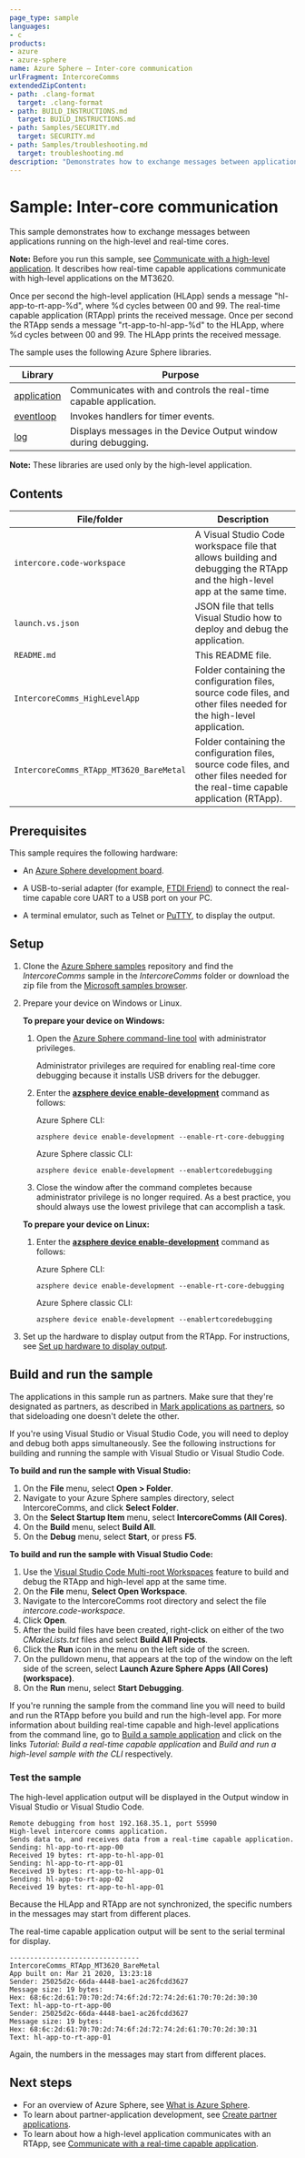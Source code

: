 ```yaml
---
page_type: sample
languages:
- c
products:
- azure
- azure-sphere
name: Azure Sphere – Inter-core communication
urlFragment: IntercoreComms
extendedZipContent:
- path: .clang-format
  target: .clang-format
- path: BUILD_INSTRUCTIONS.md
  target: BUILD_INSTRUCTIONS.md
- path: Samples/SECURITY.md
  target: SECURITY.md
- path: Samples/troubleshooting.md
  target: troubleshooting.md
description: "Demonstrates how to exchange messages between applications running on the high-level and real-time cores."
---
```


# Sample: Inter-core communication

This sample demonstrates how to exchange messages between applications running on the high-level and real-time cores.

**Note:** Before you run this sample, see [Communicate with a high-level application](https://docs.microsoft.com/azure-sphere/app-development/inter-app-communication). It describes how real-time capable applications communicate with high-level applications on the MT3620.

Once per second the high-level application (HLApp) sends a message "hl-app-to-rt-app-%d", where %d cycles between 00 and 99. The real-time capable application (RTApp) prints the received message. Once per second the RTApp sends a message "rt-app-to-hl-app-%d" to the HLApp, where %d cycles between 00 and 99. The HLApp prints the received message.

The sample uses the following Azure Sphere libraries.

| Library | Purpose |
|---------|---------|
| [application](https://docs.microsoft.com/azure-sphere/reference/applibs-reference/applibs-eventloop/eventloop-overview) | Communicates with and controls the real-time capable application. |
| [eventloop](https://docs.microsoft.com/azure-sphere/reference/applibs-reference/applibs-eventloop/eventloop-overview) | Invokes handlers for timer events. |
| [log](https://docs.microsoft.com/azure-sphere/reference/applibs-reference/applibs-log/log-overview) | Displays messages in the Device Output window during debugging. |

**Note:** These libraries are used only by the high-level application.

## Contents

| File/folder                             | Description |
|-----------------------------------------|-------------|
| `intercore.code-workspace`              | A Visual Studio Code workspace file that allows building and debugging the RTApp and the high-level app at the same time. |
| `launch.vs.json`                        | JSON file that tells Visual Studio how to deploy and debug the application. |
| `README.md`                             | This README file. |
| `IntercoreComms_HighLevelApp`           | Folder containing the configuration files, source code files, and other files needed for the high-level application. |
| `IntercoreComms_RTApp_MT3620_BareMetal` | Folder containing the configuration files, source code files, and other files needed for the real-time capable application (RTApp). |

## Prerequisites

This sample requires the following hardware:

- An [Azure Sphere development board](https://aka.ms/azurespheredevkits).

- A USB-to-serial adapter (for example, [FTDI Friend](https://www.digikey.com/catalog/en/partgroup/ftdi-friend/60311)) to connect the real-time capable core UART to a USB port on your PC.
- A terminal emulator, such as Telnet or [PuTTY](https://www.chiark.greenend.org.uk/~sgtatham/putty/), to display the output.

## Setup

1. Clone the [Azure Sphere samples](https://github.com/Azure/azure-sphere-samples) repository and find the *IntercoreComms* sample in the *IntercoreComms* folder or download the zip file from the [Microsoft samples browser](https://docs.microsoft.com/samples/azure/azure-sphere-samples/intercorecomms/).

1. Prepare your device on Windows or Linux.

   **To prepare your device on Windows:**

   1. Open the [Azure Sphere command-line tool](https://docs.microsoft.com/azure-sphere/reference/overview) with administrator privileges. 

      Administrator privileges are required for enabling real-time core debugging because it installs USB drivers for the debugger.

   1. Enter the [**azsphere device enable-development**](https://docs.microsoft.com/azure-sphere/reference/azsphere-device#enable-development) command as follows:  

       Azure Sphere CLI:

       ```
       azsphere device enable-development --enable-rt-core-debugging
       ```

       Azure Sphere classic CLI:

       ```
       azsphere device enable-development --enablertcoredebugging
       ```

   1. Close the window after the command completes because administrator privilege is no longer required. As a best practice, you should always use the lowest privilege that can accomplish a task.

   **To prepare your device on Linux:**

   1. Enter the [**azsphere device enable-development**](https://docs.microsoft.com/azure-sphere/reference/azsphere-device#enable-development) command as follows:  

       Azure Sphere CLI:

       ```
       azsphere device enable-development --enable-rt-core-debugging
       ```

       Azure Sphere classic CLI:

       ```
       azsphere device enable-development --enablertcoredebugging
       ```

1. Set up the hardware to display output from the RTApp. For instructions, see [Set up hardware to display output](https://docs.microsoft.com/azure-sphere/install/qs-real-time-application#set-up-hardware-to-display-output).

## Build and run the sample

The applications in this sample run as partners. Make sure that they're designated as partners, as described in [Mark applications as partners](https://docs.microsoft.com/azure-sphere/app-development/sideload-app#mark-applications-as-partners), so that sideloading one doesn't delete the other.

If you're using Visual Studio or Visual Studio Code, you will need to deploy and debug both apps simultaneously. See the following instructions for building and running
the sample with Visual Studio or Visual Studio Code.

**To build and run the sample with Visual Studio:**

1. On the **File** menu, select **Open > Folder**.
1. Navigate to your Azure Sphere samples directory, select IntercoreComms, and click **Select Folder**.
1. On the **Select Startup Item** menu, select **IntercoreComms (All Cores)**.
1. On the **Build** menu, select **Build All**.
1. On the **Debug** menu, select **Start**, or press **F5**.

**To build and run the sample with Visual Studio Code:**

1. Use the [Visual Studio Code Multi-root Workspaces](https://code.visualstudio.com/docs/editor/multi-root-workspaces) feature to build and debug the RTApp and high-level app at the same time.
1. On the **File** menu, **Select Open Workspace**.
1. Navigate to the IntercoreComms root directory and select the file *intercore.code-workspace*. 
1. Click **Open**.
1. After the build files have been created, right-click on either of the two *CMakeLists.txt* files and select **Build All Projects**.
1. Click the **Run** icon in the menu on the left side of the screen.
1. On the pulldown menu, that appears at the top of the window on the left side of the screen, select **Launch Azure Sphere Apps (All Cores) (workspace)**.
1. On the **Run** menu, select **Start Debugging**. 

If you're running the sample from the command line you will need to build and run the RTApp before you build and run the high-level app. For more information about building real-time capable and high-level applications from the command line, go to [Build a sample application](../../BUILD_INSTRUCTIONS.md) and click on the links *Tutorial: Build a real-time capable application* and *Build and run a high-level sample with the CLI* respectively.

### Test the sample

The high-level application output will be displayed in the Output window in Visual Studio or Visual Studio Code.

```
Remote debugging from host 192.168.35.1, port 55990
High-level intercore comms application.
Sends data to, and receives data from a real-time capable application.
Sending: hl-app-to-rt-app-00
Received 19 bytes: rt-app-to-hl-app-01
Sending: hl-app-to-rt-app-01
Received 19 bytes: rt-app-to-hl-app-01
Sending: hl-app-to-rt-app-02
Received 19 bytes: rt-app-to-hl-app-01
```

Because the HLApp and RTApp are not synchronized, the specific numbers in the messages may start from different places.

The real-time capable application output will be sent to the serial terminal for display.

```
--------------------------------
IntercoreComms_RTApp_MT3620_BareMetal
App built on: Mar 21 2020, 13:23:18
Sender: 25025d2c-66da-4448-bae1-ac26fcdd3627
Message size: 19 bytes:
Hex: 68:6c:2d:61:70:70:2d:74:6f:2d:72:74:2d:61:70:70:2d:30:30
Text: hl-app-to-rt-app-00
Sender: 25025d2c-66da-4448-bae1-ac26fcdd3627
Message size: 19 bytes:
Hex: 68:6c:2d:61:70:70:2d:74:6f:2d:72:74:2d:61:70:70:2d:30:31
Text: hl-app-to-rt-app-01
```

Again, the numbers in the messages may start from different places.

## Next steps

- For an overview of Azure Sphere, see [What is Azure Sphere](https://docs.microsoft.com/azure-sphere/product-overview/what-is-azure-sphere).
- To learn about partner-application development, see [Create partner applications](https://docs.microsoft.com/azure-sphere/app-development/create-partner-apps).
- To learn about how a high-level application communicates with an RTApp, see [Communicate with a real-time capable application](https://docs.microsoft.com/azure-sphere/app-development/high-level-inter-app).

